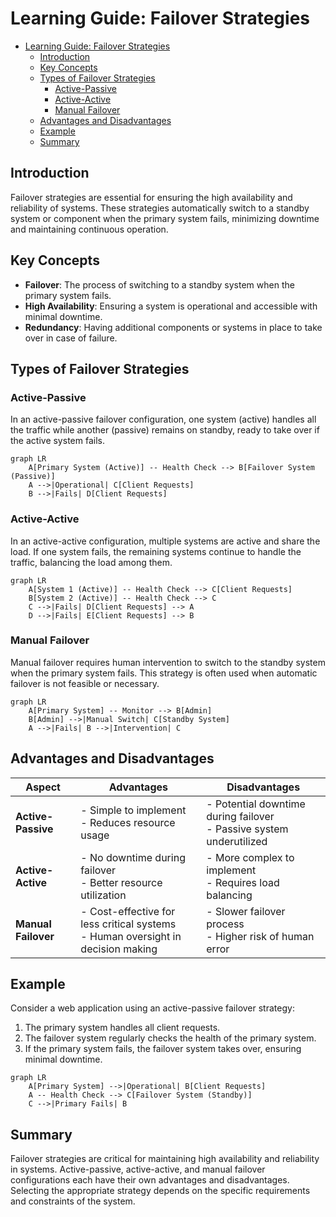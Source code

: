 # Learning Guide: Failover Strategies

- [Learning Guide: Failover Strategies](#learning-guide-failover-strategies)
  - [Introduction](#introduction)
  - [Key Concepts](#key-concepts)
  - [Types of Failover Strategies](#types-of-failover-strategies)
    - [Active-Passive](#active-passive)
    - [Active-Active](#active-active)
    - [Manual Failover](#manual-failover)
  - [Advantages and Disadvantages](#advantages-and-disadvantages)
  - [Example](#example)
  - [Summary](#summary)

## Introduction

Failover strategies are essential for ensuring the high availability and reliability of systems. These strategies automatically switch to a standby system or component when the primary system fails, minimizing downtime and maintaining continuous operation.

## Key Concepts

- **Failover**: The process of switching to a standby system when the primary system fails.
- **High Availability**: Ensuring a system is operational and accessible with minimal downtime.
- **Redundancy**: Having additional components or systems in place to take over in case of failure.

## Types of Failover Strategies

### Active-Passive

In an active-passive failover configuration, one system (active) handles all the traffic while another (passive) remains on standby, ready to take over if the active system fails.

```mermaid
graph LR
    A[Primary System (Active)] -- Health Check --> B[Failover System (Passive)]
    A -->|Operational| C[Client Requests]
    B -->|Fails| D[Client Requests]
```

### Active-Active

In an active-active configuration, multiple systems are active and share the load. If one system fails, the remaining systems continue to handle the traffic, balancing the load among them.

```mermaid
graph LR
    A[System 1 (Active)] -- Health Check --> C[Client Requests]
    B[System 2 (Active)] -- Health Check --> C
    C -->|Fails| D[Client Requests] --> A
    D -->|Fails| E[Client Requests] --> B
```

### Manual Failover

Manual failover requires human intervention to switch to the standby system when the primary system fails. This strategy is often used when automatic failover is not feasible or necessary.

```mermaid
graph LR
    A[Primary System] -- Monitor --> B[Admin]
    B[Admin] -->|Manual Switch| C[Standby System]
    A -->|Fails| B -->|Intervention| C
```

## Advantages and Disadvantages

| **Aspect**       | **Advantages**                                           | **Disadvantages**                                        |
|------------------|----------------------------------------------------------|----------------------------------------------------------|
| **Active-Passive** | - Simple to implement<br>- Reduces resource usage           | - Potential downtime during failover<br>- Passive system underutilized     |
| **Active-Active** | - No downtime during failover<br>- Better resource utilization | - More complex to implement<br>- Requires load balancing |
| **Manual Failover** | - Cost-effective for less critical systems<br>- Human oversight in decision making | - Slower failover process<br>- Higher risk of human error |

## Example

Consider a web application using an active-passive failover strategy:

1. The primary system handles all client requests.
2. The failover system regularly checks the health of the primary system.
3. If the primary system fails, the failover system takes over, ensuring minimal downtime.

```mermaid
graph LR
    A[Primary System] -->|Operational| B[Client Requests]
    A -- Health Check --> C[Failover System (Standby)]
    C -->|Primary Fails| B
```

## Summary

Failover strategies are critical for maintaining high availability and reliability in systems. Active-passive, active-active, and manual failover configurations each have their own advantages and disadvantages. Selecting the appropriate strategy depends on the specific requirements and constraints of the system.
